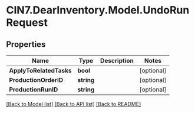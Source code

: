 # CIN7.DearInventory.Model.UndoRunRequest

## Properties

| Name                    | Type       | Description | Notes      |
| ----------------------- | ---------- | ----------- | ---------- |
| **ApplyToRelatedTasks** | **bool**   |             | [optional] |
| **ProductionOrderID**   | **string** |             | [optional] |
| **ProductionRunID**     | **string** |             | [optional] |

[[Back to Model list]](../README.md#documentation-for-models) [[Back to API list]](../README.md#documentation-for-api-endpoints) [[Back to README]](../README.md)
